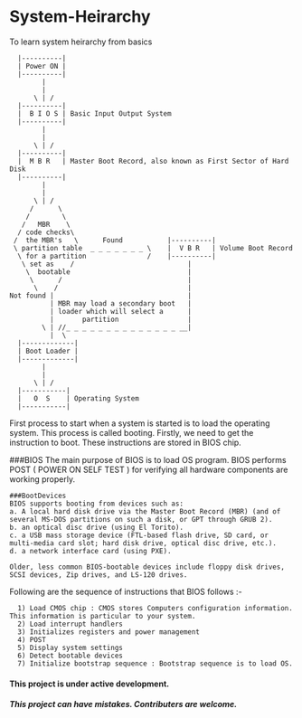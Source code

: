 # System-Heirarchy
To learn system heirarchy from basics

```
  |----------|
  | Power ON |
  |----------|
        |
        |
      \ | /
  |----------|
  |  B I O S | Basic Input Output System
  |----------|
        |
        |
      \ | /
  |----------|
  |  M B R   | Master Boot Record, also known as First Sector of Hard Disk
  |----------|
        |
        |  
      \ | /       
     /      \
    /        \     
   /   MBR    \
  / code checks\
 /  the MBR's   \      Found           |----------|
 \ partition table  _ _ _ _ _ _ _ \    |  V B R   | Volume Boot Record 
  \ for a partition               /    |----------| 
   \ set as    /                            |
    \  bootable                             |         
     \      /                               |   
      \    /                                |
Not found |                                 |
          | MBR may load a secondary boot   |
          | loader which will select a      |    
          |       partition                 |     
        \ | //_ _ _ _ _ _ _ _ _ _ _ _ _ _ __|
          |  \
  |-------------|
  | Boot Loader |
  |-------------|
        |
        |
      \ | /
  |-----------|
  |   O  S    | Operating System
  |-----------|
```

First process to start when a system is started is to load the operating system. This process is called booting. Firstly, we need to get the instruction to boot. These instructions are stored in BIOS chip.

###BIOS
The main purpose of BIOS is to load OS program. BIOS performs POST ( POWER ON SELF TEST ) for verifying all hardware components are working properly. 

```
###BootDevices
BIOS supports booting from devices such as:
a. A local hard disk drive via the Master Boot Record (MBR) (and of several MS-DOS partitions on such a disk, or GPT through GRUB 2). 
b. an optical disc drive (using El Torito).
c. a USB mass storage device (FTL-based flash drive, SD card, or multi-media card slot; hard disk drive, optical disc drive, etc.). 
d. a network interface card (using PXE).

Older, less common BIOS-bootable devices include floppy disk drives, SCSI devices, Zip drives, and LS-120 drives.

```
  Following are the sequence of instructions that BIOS follows :-
```  
  1) Load CMOS chip : CMOS stores Computers configuration information. This information is particular to your system.
  2) Load interrupt handlers
  3) Initializes registers and power management
  4) POST
  5) Display system settings
  6) Detect bootable devices
  7) Initialize bootstrap sequence : Bootstrap sequence is to load OS.
```
#### This project is under active development.
##### This project can have mistakes. Contributers are welcome.

